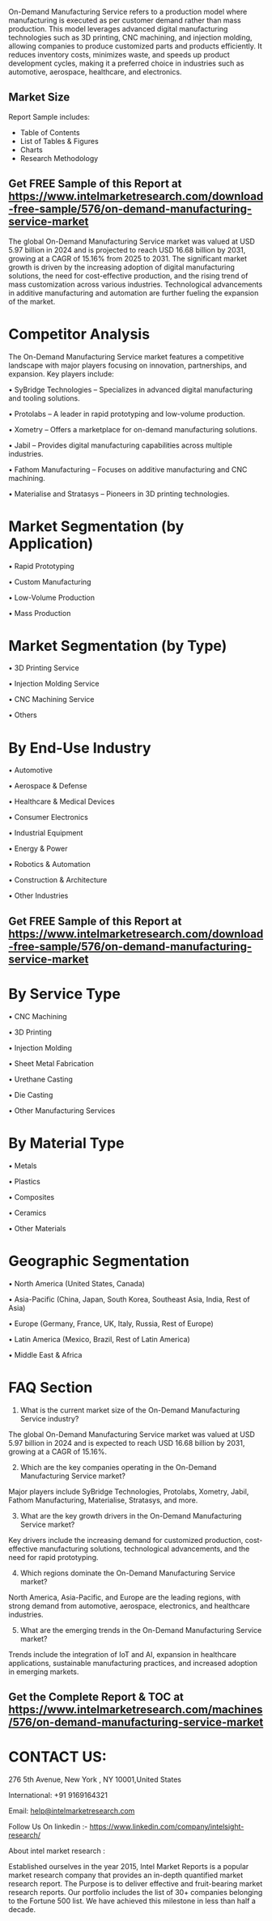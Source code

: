 On-Demand Manufacturing Service refers to a production model where manufacturing is executed as per customer demand rather than mass production. This model leverages advanced digital manufacturing technologies such as 3D printing, CNC machining, and injection molding, allowing companies to produce customized parts and products efficiently. It reduces inventory costs, minimizes waste, and speeds up product development cycles, making it a preferred choice in industries such as automotive, aerospace, healthcare, and electronics.

Market Size
-
Report Sample includes:
- Table of Contents
- List of Tables & Figures
- Charts
- Research Methodology


Get FREE Sample of this Report at https://www.intelmarketresearch.com/download-free-sample/576/on-demand-manufacturing-service-market
-
The global On-Demand Manufacturing Service market was valued at USD 5.97 billion in 2024 and is projected to reach USD 16.68 billion by 2031, growing at a CAGR of 15.16% from 2025 to 2031. The significant market growth is driven by the increasing adoption of digital manufacturing solutions, the need for cost-effective production, and the rising trend of mass customization across various industries. Technological advancements in additive manufacturing and automation are further fueling the expansion of the market.

 

Competitor Analysis
=
The On-Demand Manufacturing Service market features a competitive landscape with major players focusing on innovation, partnerships, and expansion. Key players include:

•	SyBridge Technologies – Specializes in advanced digital manufacturing and tooling solutions.

•	Protolabs – A leader in rapid prototyping and low-volume production.




•	Xometry – Offers a marketplace for on-demand manufacturing solutions.

•	Jabil – Provides digital manufacturing capabilities across multiple industries.



•	Fathom Manufacturing – Focuses on additive manufacturing and CNC machining.

•	Materialise and Stratasys – Pioneers in 3D printing technologies.

Market Segmentation (by Application)
=
•	Rapid Prototyping

•	Custom Manufacturing

•	Low-Volume Production

•	Mass Production

Market Segmentation (by Type)
=
•	3D Printing Service

•	Injection Molding Service

•	CNC Machining Service

•	Others



By End-Use Industry
=
•	Automotive

•	Aerospace & Defense


•	Healthcare & Medical Devices

•	Consumer Electronics


•	Industrial Equipment

•	Energy & Power


•	Robotics & Automation

•	Construction & Architecture

•	Other Industries


Get FREE Sample of this Report at https://www.intelmarketresearch.com/download-free-sample/576/on-demand-manufacturing-service-market
-
By Service Type
=

•	CNC Machining

•	3D Printing

•	Injection Molding

•	Sheet Metal Fabrication

•	Urethane Casting

•	Die Casting

•	Other Manufacturing Services

By Material Type
=
•	Metals

•	Plastics


•	Composites

•	Ceramics

•	Other Materials

Geographic Segmentation
=
•	North America (United States, Canada)

•	Asia-Pacific (China, Japan, South Korea, Southeast Asia, India, Rest of Asia)

•	Europe (Germany, France, UK, Italy, Russia, Rest of Europe)

•	Latin America (Mexico, Brazil, Rest of Latin America)

•	Middle East & Africa

FAQ Section
=
1. What is the current market size of the On-Demand Manufacturing Service industry?

The global On-Demand Manufacturing Service market was valued at USD 5.97 billion in 2024 and is expected to reach USD 16.68 billion by 2031, growing at a CAGR of 15.16%.

2. Which are the key companies operating in the On-Demand Manufacturing Service market?

Major players include SyBridge Technologies, Protolabs, Xometry, Jabil, Fathom Manufacturing, Materialise, Stratasys, and more.

3. What are the key growth drivers in the On-Demand Manufacturing Service market?

Key drivers include the increasing demand for customized production, cost-effective manufacturing solutions, technological advancements, and the need for rapid prototyping.

4. Which regions dominate the On-Demand Manufacturing Service market?

North America, Asia-Pacific, and Europe are the leading regions, with strong demand from automotive, aerospace, electronics, and healthcare industries.

5. What are the emerging trends in the On-Demand Manufacturing Service market?

Trends include the integration of IoT and AI, expansion in healthcare applications, sustainable manufacturing practices, and increased adoption in emerging markets.

Get the Complete Report & TOC at https://www.intelmarketresearch.com/machines/576/on-demand-manufacturing-service-market
-

CONTACT US:
=


276 5th Avenue, New York , NY 10001,United States

International: +91 9169164321

Email: help@intelmarketresearch.com

Follow Us On linkedin :- https://www.linkedin.com/company/intelsight-research/

About intel market research :

Established ourselves in the year 2015, Intel Market Reports is a popular market research company that provides an in-depth quantified market research report. The Purpose is to deliver effective and fruit-bearing market research reports. Our portfolio includes the list of 30+ companies belonging to the Fortune 500 list. We have achieved this milestone in less than half a decade.
